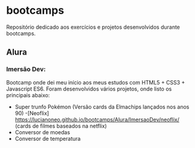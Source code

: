# bootcamps
Repositório dedicado aos exercícios e projetos desenvolvidos durante bootcamps.
## Alura
### Imersão Dev:
Bootcamp onde dei meu início aos meus estudos com HTML5 + CSS3 + Javascript ES6. Foram desenvolvidos vários projetos, onde listo os principais abaixo:
- Super trunfo Pokémon (Versão cards da Elmachips lançados nos anos 90)
-[Neoflix] https://lucianoneo.github.io/bootcamps/Alura/ImersaoDev/neoflix/ (cards de filmes baseados na netflix)
- Conversor de moedas
- Conversor de temperatura 
